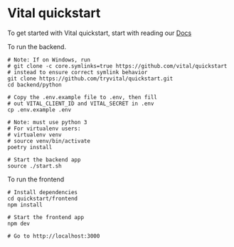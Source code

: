 # Vital quickstart

To get started with Vital quickstart, start with reading our [Docs](https://docs.tryvital.io/welcome/quickstart)

To run the backend.

```
# Note: If on Windows, run
# git clone -c core.symlinks=true https://github.com/vital/quickstart
# instead to ensure correct symlink behavior
git clone https://github.com/tryvital/quickstart.git
cd backend/python

# Copy the .env.example file to .env, then fill
# out VITAL_CLIENT_ID and VITAL_SECRET in .env
cp .env.example .env

# Note: must use python 3
# For virtualenv users:
# virtualenv venv
# source venv/bin/activate
poetry install

# Start the backend app
source ./start.sh
```

To run the frontend

```
# Install dependencies
cd quickstart/frontend
npm install

# Start the frontend app
npm dev

# Go to http://localhost:3000
```
